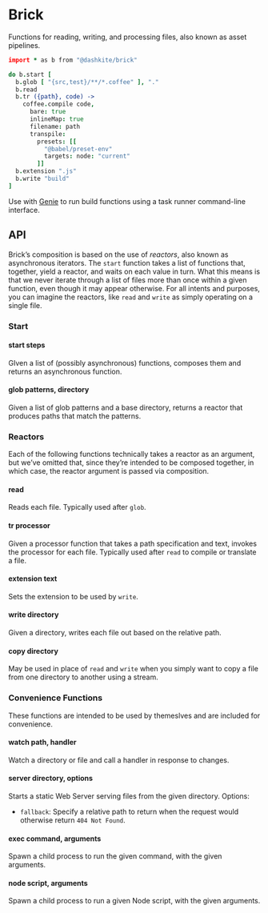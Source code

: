 # Brick

Functions for reading, writing, and processing files, also known as asset pipelines.

```coffeescript
import * as b from "@dashkite/brick"

do b.start [
  b.glob [ "{src,test}/**/*.coffee" ], "."
  b.read
  b.tr ({path}, code) ->
    coffee.compile code,
      bare: true
      inlineMap: true
      filename: path
      transpile:
        presets: [[
          "@babel/preset-env"
          targets: node: "current"
        ]]
  b.extension ".js"
  b.write "build"
]
```

Use with [Genie][] to run build functions using a task runner command-line interface.

[Genie]://github.com/dashkite/genie/README.md

## API

Brick’s composition is based on the use of _reactors_, also known as asynchronous iterators. The `start` function takes a list of functions that, together, yield a reactor, and waits on each value in turn. What this means is that we never iterate through a list of files more than once within a given function, even though it may appear otherwise. For all intents and purposes, you can imagine the reactors, like `read` and `write` as simply operating on a single file.

### Start

#### start steps

GIven a list of (possibly asynchronous) functions, composes them and returns an asynchronous function.

#### glob patterns, directory

Given a list of glob patterns and a base directory, returns a reactor that produces paths that match the patterns.

### Reactors

Each of the following functions technically takes a reactor as an argument, but we’ve omitted that, since they’re intended to be composed together, in which case, the reactor argument is passed via composition.

#### read

Reads each file. Typically used after `glob`.

#### tr processor

Given a processor function that takes a path specification and text, invokes the processor for each file. Typically used after `read` to compile or translate a file.

#### extension text

Sets the extension to be used by `write`.

#### write directory

Given a directory, writes each file out based on the relative path.

#### copy directory

May be used in place of `read` and `write` when you simply want to copy a file from one directory to another using a stream.

### Convenience Functions

These functions are intended to be used by themeslves and are included for convenience.

#### watch path, handler

Watch a directory or file and call a handler in response to changes.

#### server directory, options

Starts a static Web Server serving files from the given directory. Options:

- `fallback`: Specify a relative path to return when the request would otherwise return `404 Not Found`.

#### exec command, arguments

Spawn a child process to run the given command, with the given arguments.

#### node script,  arguments

Spawn a child process to run a given Node script, with the given arguments.
